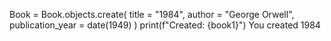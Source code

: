    Book = Book.objects.create(
        title = "1984",
        author = "George Orwell",
        publication_year = date(1949)
    )
    print(f"Created: {book1}")
    You created 1984